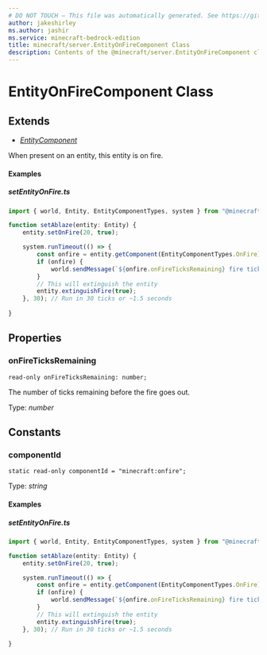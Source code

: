 ```yaml
---
# DO NOT TOUCH — This file was automatically generated. See https://github.com/mojang/minecraftapidocsgenerator to modify descriptions, examples, etc.
author: jakeshirley
ms.author: jashir
ms.service: minecraft-bedrock-edition
title: minecraft/server.EntityOnFireComponent Class
description: Contents of the @minecraft/server.EntityOnFireComponent class.
---
```

# EntityOnFireComponent Class

## Extends
- [*EntityComponent*](EntityComponent.md)

When present on an entity, this entity is on fire.

#### Examples
##### ***setEntityOnFire.ts***
```typescript
import { world, Entity, EntityComponentTypes, system } from "@minecraft/server";

function setAblaze(entity: Entity) {
    entity.setOnFire(20, true);

    system.runTimeout(() => {
        const onfire = entity.getComponent(EntityComponentTypes.OnFire);
        if (onfire) {
            world.sendMessage(`${onfire.onFireTicksRemaining} fire ticks remaining, extinguishing the entity.`);
        }
        // This will extinguish the entity
        entity.extinguishFire(true);
    }, 30); // Run in 30 ticks or ~1.5 seconds
    
}
```

## Properties

### **onFireTicksRemaining**
`read-only onFireTicksRemaining: number;`

The number of ticks remaining before the fire goes out.

Type: *number*

## Constants

### **componentId**
`static read-only componentId = "minecraft:onfire";`

Type: *string*

#### Examples
##### ***setEntityOnFire.ts***
```typescript
import { world, Entity, EntityComponentTypes, system } from "@minecraft/server";

function setAblaze(entity: Entity) {
    entity.setOnFire(20, true);

    system.runTimeout(() => {
        const onfire = entity.getComponent(EntityComponentTypes.OnFire);
        if (onfire) {
            world.sendMessage(`${onfire.onFireTicksRemaining} fire ticks remaining, extinguishing the entity.`);
        }
        // This will extinguish the entity
        entity.extinguishFire(true);
    }, 30); // Run in 30 ticks or ~1.5 seconds
    
}
```
